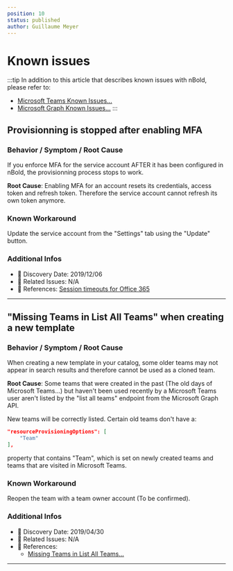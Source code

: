 ```yaml
---
position: 10
status: published
author: Guillaume Meyer
---
```

# Known issues

:::tip
In addition to this article that describes known issues with nBold, please refer to:
* [Microsoft Teams Known Issues...](https://docs.microsoft.com/en-us/microsoftteams/known-issues)
* [Microsoft Graph Known Issues...](https://docs.microsoft.com/en-us/graph/known-issues)
:::

## Provisionning is stopped after enabling MFA

### Behavior / Symptom / Root Cause
If you enforce MFA for the service account AFTER it has been configured in nBold, the provisionning process stops to work.

**Root Cause**: Enabling MFA for an account resets its credentials, access token and refresh token. Therefore the service account cannot refresh its own token anymore.

### Known Workaround
Update the service account from the "Settings" tab using the "Update" button.

### Additional Infos
* 📅 Discovery Date: 2019/12/06
* 🚦 Related Issues: N/A
* 📑 References: [Session timeouts for Office 365](https://docs.microsoft.com/en-us/office365/enterprise/session-timeouts)

***

## "Missing Teams in List All Teams" when creating a new template

### Behavior / Symptom / Root Cause
When creating a new template in your catalog, some older teams may not appear in search results and therefore cannot be used as a cloned team.

**Root Cause**: Some teams that were created in the past (The old days of Microsoft Teams...) but haven't been used recently by a Microsoft Teams user aren't listed by the "list all teams" endpoint from the Microsoft Graph API.

New teams will be correctly listed.
Certain old teams don't have a:
```json
"resourceProvisioningOptions": [
    "Team"
],
```
property that contains "Team", which is set on newly created teams and teams that are visited in Microsoft Teams.

### Known Workaround
Reopen the team with a team owner account (To be confirmed).

### Additional Infos
* 📅 Discovery Date: 2019/04/30
* 🚦 Related Issues: N/A
* 📑 References:
  * [Missing Teams in List All Teams...](https://docs.microsoft.com/en-us/graph/known-issues#missing-teams-in-list-all-teams)

***

